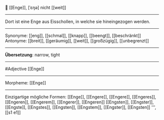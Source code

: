 🔴 [[Enge]], [ˈɛŋə]
nicht [[weit]]

---
Dort ist eine Enge aus Eisschollen, in welche sie hineingezogen werden.


---
Synonyme: 
[[eng]], [[schmal]], [[knapp]], [[beengt]], [[beschränkt]]
Antonyme:
[[breit]], [[geräumig]], [[weit]], [[großzügig]], [[unbegrenzt]]

---
**Übersetzung**:
narrow, tight

---
#Adjective [[Enge]]

---
Morpheme:
[[Enge]]

---


Einzigartige mögliche Formen: 
[[Enge]], [[Engere]], [[Engere]], [[Engeres]], [[Engeren]], [[Engerem]], [[Engerer]], [[Engeren]]
[[Engsten]], [[Engster]], [[Engste]], [[Engstes]], [[Engsten]], [[Engstem]], [[Engster]], [[Engsten]]
''', [[s1 e1]]